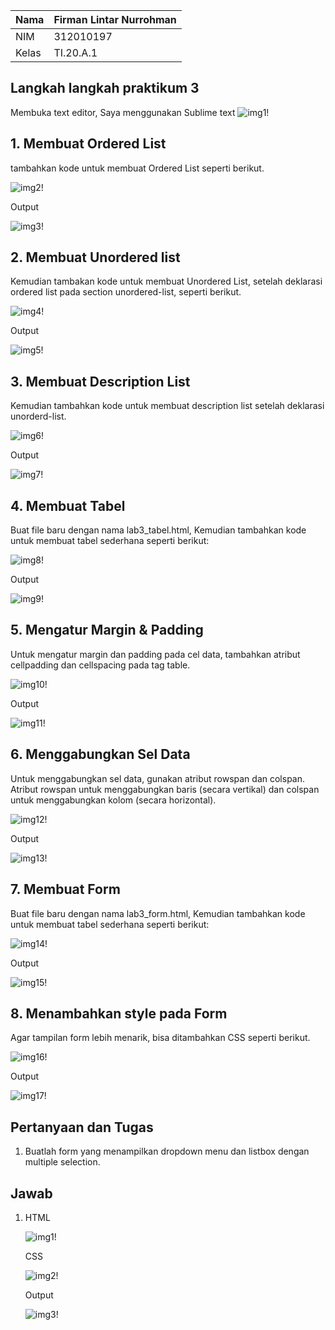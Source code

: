 | Nama      | Firman Lintar Nurrohman |
| ----------- | ----------- |
| NIM     | 312010197       |
| Kelas   | TI.20.A.1        |

## Langkah langkah praktikum 3
Membuka text editor, Saya menggunakan Sublime text
![img1!](assets/img/1.PNG)

## 1. Membuat Ordered List
tambahkan kode untuk membuat Ordered List seperti berikut.

![img2!](assets/img/membuatorderedlist.PNG)

Output

![img3!](assets/img/outputorderedlist.PNG)


## 2. Membuat Unordered list
Kemudian tambakan kode untuk membuat Unordered List, setelah deklarasi ordered list pada
section unordered-list, seperti berikut.

![img4!](assets/img/membuatunorderedlist.PNG)

Output

![img5!](assets/img/outputunorderedlist.PNG)

## 3. Membuat Description List
Kemudian tambahkan kode untuk membuat description list setelah deklarasi unorderd-list.

![img6!](assets/img/membuatdescriptionlist.PNG)

Output

![img7!](assets/img/outputdescriptionlist.PNG)

## 4. Membuat Tabel
Buat file baru dengan nama lab3_tabel.html, Kemudian tambahkan kode untuk membuat tabel sederhana seperti berikut:

![img8!](assets/img/membuattable.PNG)

Output

![img9!](assets/img/outputmembuattable.PNG)

## 5. Mengatur Margin & Padding
Untuk mengatur margin dan padding pada cel data, tambahkan atribut cellpadding dan cellspacing pada tag table.

![img10!](assets/img/mengaturmargin.PNG)

Output

![img11!](assets/img/outputmengaturmargin.PNG)

## 6. Menggabungkan Sel Data
Untuk menggabungkan sel data, gunakan atribut rowspan dan colspan. Atribut rowspan untuk menggabungkan baris (secara vertikal) dan colspan untuk menggabungkan kolom (secara horizontal).

![img12!](assets/img/menggabungkanselldata.PNG)

Output

![img13!](assets/img/outputmenggabungkanselldata.PNG)


## 7. Membuat Form
Buat file baru dengan nama lab3_form.html, Kemudian tambahkan kode untuk membuat tabel sederhana seperti berikut:

![img14!](assets/img/membuatform.PNG)

Output

![img15!](assets/img/outputmembuatform.PNG)

## 8. Menambahkan style pada Form
Agar tampilan form lebih menarik, bisa ditambahkan CSS seperti berikut.

![img16!](assets/img/membuatform2.PNG)

Output

![img17!](assets/img/outputmembuatform2.PNG)

## Pertanyaan dan Tugas
1. Buatlah form yang menampilkan dropdown menu dan listbox dengan multiple selection.

## Jawab
1. HTML

	![img1!](assets/img/praktikum/1.png)

	CSS

	![img2!](assets/img/praktikum/2.png)

	Output

	![img3!](assets/img/praktikum/3.png)
